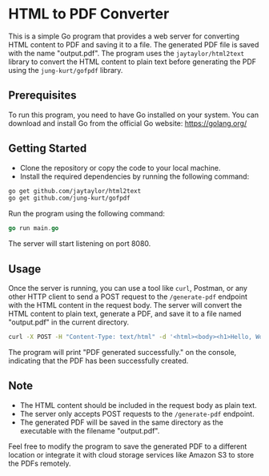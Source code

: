 # HTML to PDF Converter

This is a simple Go program that provides a web server for converting HTML content to PDF and saving it to a file. The generated PDF file is saved with the name "output.pdf". The program uses the `jaytaylor/html2text` library to convert the HTML content to plain text before generating the PDF using the `jung-kurt/gofpdf` library.

## Prerequisites

To run this program, you need to have Go installed on your system. You can download and install Go from the official Go website: https://golang.org/

## Getting Started

- Clone the repository or copy the code to your local machine.
- Install the required dependencies by running the following command:

```bash
go get github.com/jaytaylor/html2text
go get github.com/jung-kurt/gofpdf
```

Run the program using the following command:

```go
go run main.go
```

The server will start listening on port 8080.

## Usage

Once the server is running, you can use a tool like `curl`, Postman, or any other HTTP client to send a POST request to the `/generate-pdf` endpoint with the HTML content in the request body. The server will convert the HTML content to plain text, generate a PDF, and save it to a file named "output.pdf" in the current directory.


```bash
curl -X POST -H "Content-Type: text/html" -d '<html><body><h1>Hello, World!</h1></body></html>' http://localhost:8080/generate-pdf
```

The program will print "PDF generated successfully." on the console, indicating that the PDF has been successfully created.

## Note

- The HTML content should be included in the request body as plain text.
- The server only accepts POST requests to the `/generate-pdf` endpoint.
- The generated PDF will be saved in the same directory as the executable with the filename "output.pdf".

Feel free to modify the program to save the generated PDF to a different location or integrate it with cloud storage services like Amazon S3 to store the PDFs remotely.